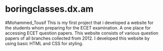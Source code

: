 # boringclasses.dx.am
#Mohammed_Tousif
This is my first project that i developed a website for the students whom preparing for the ECET examination. A one place for accessing ECET question papers.
This website consists of various question papers of all branches collected from 2012.
I developed this website by using basic HTML and CSS for styling.
